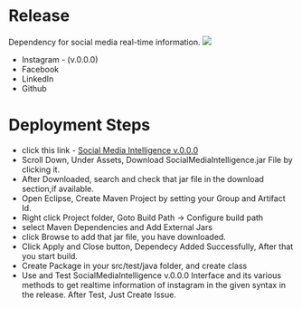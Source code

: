 # Release
Dependency for social media real-time information.
[![](https://jitpack.io/v/dev-kumaresan/SMI-dependency.svg)](https://jitpack.io/#dev-kumaresan/SMI-dependency)


* Instagram - (v.0.0.0)
* Facebook 
* LinkedIn 
* Github

  
# Deployment Steps
* click this link - <a href="https://github.com/dev-kumaresan/SMI/releases/tag/v.0.0.0">Social Media Intelligence v.0.0.0</a> 
* Scroll Down, Under Assets, Download SocialMediaIntelligence.jar File by clicking it.
* After Downloaded, search and check that jar file in the download section,if available.
* Open Eclipse, Create Maven Project by setting your Group and Artifact Id.
* Right click Project folder, Goto Build Path -> Configure build path
* select Maven Dependencies and Add External Jars
* click Browse to add that jar file, you have downloaded.
* Click Apply and Close button,
  Dependecy Added Successfully, After that you start build.
* Create Package in your src/test/java folder, and create class
* Use and Test SocialMediaIntelligence v.0.0.0 Interface and its various methods to get realtime information of instagram in the given syntax in the release.
  After Test, Just Create Issue.

